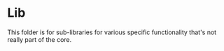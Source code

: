 ﻿# Lib

This folder is for sub-libraries for various specific functionality that's not really part of the core.